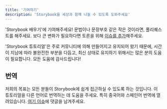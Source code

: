 ```yaml
---
title: '기여하기'
description: 'Storybook을 세상과 함께 나눌 수 있도록 도와주세요'
---
```


'Storybook 배우기'에 기여해주세요! 문법이나 문장부호 같은 작은 것이라면, 풀리퀘스트를 해주세요. 보다 큰 변화가 필요하다면 토론을 위해 [이슈를 추가](https://github.com/chromaui/learnstorybook.com/issues)해주세요.

'Storybook 튜토리얼'은 주로 커뮤니티에 의해 만들어지고 유지되어 왔기 때문에, 시간이 지남에 따라 불완전한 부분을 다듬고, 최신 상태로 유지하기 위해서는 많은 분의 도움이 필요합니다. 모든 도움에 감사드립니다!

## 번역

저희의 목표는 모든 분들이 Storybook에 쉽게 접근하실 수 있도록 하는 것입니다. 이 튜토리얼을 다른 언어로 번역하는 데 도움을 주세요. 특히 중국어와 스페인어 번역에 열려있습니다. [여기 이슈](https://github.com/chromaui/learnstorybook.com/issues/3)에 댓글을 남겨주세요.
